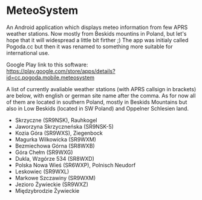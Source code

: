 # MeteoSystem

An Android application which displays meteo information from few APRS weather stations. Now mostly from Beskids mountins in Poland, but let's hope that it will widespread a little bit firther ;) The app was initialy called Pogoda.cc but then it was renamed to something more suitable for international use. 

Google Play link to this software: https://play.google.com/store/apps/details?id=cc.pogoda.mobile.meteosystem

A list of currently avaliable weather stations (with APRS callsign in brackets) are below, with english or german site name after the comma. As for now all of them are located in southern Poland, mostly in Beskids Mountains but also in Low Beskids (located in SW Poland) and Oppelner Schlesien land.

- Skrzyczne (SR9NSK), Rauhkogel
- Jaworzyna Skrzyczneńska (SR9NSK-5)
- Kozia Góra (SR9WXS), Ziegenbock
- Magurka Wilkowicka (SR9WXM)
- Bezmiechowa Górna (SR8WXB)
- Góra Chełm (SR9WXG)
- Dukla, Wzgórze 534 (SR8WXD)
- Polska Nowa Wieś (SR6WXP), Polnisch Neudorf
- Leskowiec (SR9WXL)
- Markowe Szczawiny (SR9WXM)
- Jezioro Żywieckie (SR9WXZ)
- Międzybrodzie Żywieckie
